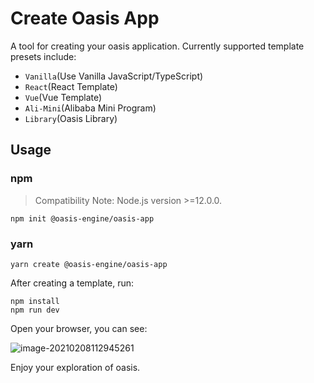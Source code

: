 # Create Oasis App

A tool for creating your oasis application. Currently supported template presets include:

- `Vanilla`(Use Vanilla JavaScript/TypeScript)
- `React`(React Template)
- `Vue`(Vue Template)
- `Ali-Mini`(Alibaba Mini Program)
- `Library`(Oasis Library)

## Usage

### npm
> Compatibility Note: Node.js version >=12.0.0.

```shell
npm init @oasis-engine/oasis-app
```

### yarn

```shell
yarn create @oasis-engine/oasis-app
```

After creating a template, run: 

``` shell
npm install
npm run dev
```

Open your browser, you can see:

![image-20210208112945261](https://gw.alipayobjects.com/zos/OasisHub/3dfda7c5-7c65-4976-bc56-6d1f47592a31/image-20210208112945261.png)


Enjoy your exploration of oasis.
